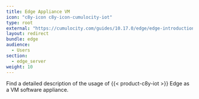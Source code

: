```yaml
---
title: Edge Appliance VM
icon: "c8y-icon c8y-icon-cumulocity-iot"
type: root
external: "https://cumulocity.com/guides/10.17.0/edge/edge-introduction/"
layout: redirect
bundle: edge
audience:
  - Users
section:
  - edge_server
weight: 10
---
```


Find a detailed description of the usage of {{< product-c8y-iot >}} Edge as a VM software appliance.
